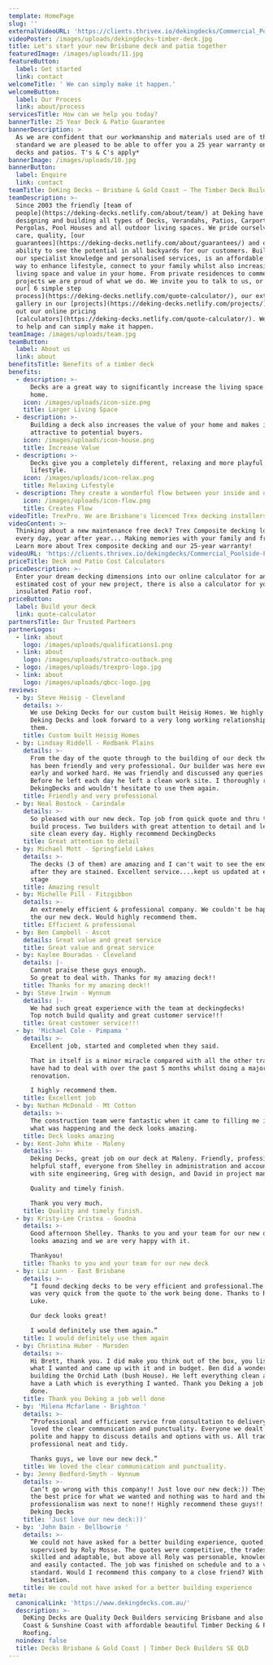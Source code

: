 ```yaml
---
template: HomePage
slug: ''
externalVideoURL: 'https://clients.thrivex.io/dekingdecks/Commercial_Poolside.mp4'
videoPoster: /images/uploads/dekingdecks-timber-deck.jpg
title: Let's start your new Brisbane deck and patio together
featuredImage: /images/uploads/11.jpg
featureButton:
  label: Get started
  link: contact
welcomeTitle: ' We can simply make it happen.'
welcomeButton:
  label: Our Process
  link: about/process
servicesTitle: How can we help you today?
bannerTitle: 25 Year Deck & Patio Guarantee
bannerDescription: >
  As we are confident that our workmanship and materials used are of the highest
  standard we are pleased to be able to offer you a 25 year warranty on our
  decks and patios. T's & C's apply*
bannerImage: /images/uploads/10.jpg
bannerButton:
  label: Enquire
  link: contact
teamTitle: DeKing Decks – Brisbane & Gold Coast – The Timber Deck Builder Specialists
teamDescription: >-
  Since 2003 the friendly [team of
  people](https://deking-decks.netlify.com/about/team/) at Deking have been
  designing and building all types of Decks, Verandahs, Patios, Carports,
  Pergolas, Pool Houses and all outdoor living spaces. We pride ourselves on our
  care, quality, [our
  guarantees](https://deking-decks.netlify.com/about/guarantees/) and our
  ability to see the potential in all backyards for our customers. Building on
  our specialist knowledge and personalised services, is an affordable and easy
  way to enhance lifestyle, connect to your family whilst also increasing both
  living space and value in your home. From private residences to commercial
  projects we are proud of what we do. We invite you to talk to us, or check out
  our[ 6 simple step
  process](https://deking-decks.netlify.com/quote-calculator/), our extensive
  gallery in our [projects](https://deking-decks.netlify.com/projects/) or try
  out our online pricing
  [calculators](https://deking-decks.netlify.com/quote-calculator/). We are here
  to help and can simply make it happen.
teamImage: /images/uploads/team.jpg
teamButton:
  label: About us
  link: about
benefitsTitle: Benefits of a timber deck
benefits:
  - description: >-
      Decks are a great way to significantly increase the living space of your
      home.
    icon: /images/uploads/icon-size.png
    title: Larger Living Space
  - description: >-
      Building a deck also increases the value of your home and makes it more
      attractive to potential buyers.
    icon: /images/uploads/icon-house.png
    title: Increase Value
  - description: >-
      Decks give you a completely different, relaxing and more playful home
      lifestyle.
    icon: /images/uploads/icon-relax.png
    title: Relaxing Lifestyle
  - description: They create a wonderful flow between your inside and outside spaces.
    icon: /images/uploads/icon-flow.png
    title: Creates Flow
videoTitle: TrexPro. We are Brisbane's licenced Trex decking installers
videoContent: >-
  Thinking about a new maintenance free deck? Trex Composite decking looks great
  every day, year after year... Making memories with your family and friends.
  Learn more about Trex composite decking and our 25-year warranty!
videoURL: 'https://clients.thrivex.io/dekingdecks/Commercial_Poolside-Full.mp4'
priceTitle: Deck and Patio Cost Calculators
priceDescription: >-
  Enter your dream decking dimensions into our online calculator for an
  estimated cost of your new project, there is also a calculator for your
  insulated Patio roof.
priceButton:
  label: Build your deck
  link: quote-calculator
partnersTitle: Our Trusted Partners
partnerLogos:
  - link: about
    logo: /images/uploads/qualifications1.png
  - link: about
    logo: /images/uploads/stratco-outback.png
  - logo: /images/uploads/trexpro-logo.jpg
  - link: about
    logo: /images/uploads/qbcc-logo.jpg
reviews:
  - by: Steve Heisig - Cleveland
    details: >-
      We use Deking Decks for our custom built Heisig Homes. We highly recommend
      Deking Decks and look forward to a very long working relationship with
      them.
    title: Custom built Heisig Homes
  - by: Lindsay Riddell - Redbank Plains
    details: >-
      From the day of the quote through to the building of our deck the service
      has been friendly and very professional. Our builder was here every day
      early and worked hard. He was friendly and discussed any queries I had.
      Before he left each day he left a clean work site. I thoroughly recommend
      DekingDecks and wouldn't hesitate to use them again.
    title: Friendly and very professional
  - by: Neal Bostock - Carindale
    details: >-
      So pleased with our new deck. Top job from quick quote and thru the whole
      build process. Two builders with great attention to detail and left th3
      site clean every day. Highly recommend DeckingDecks
    title: Great attention to detail
  - by: Michael Mott - Springfield Lakes
    details: >-
      The decks (3 of them) are amazing and I can't wait to see the end result
      after they are stained. Excellent service....kept us updated at every
      stage
    title: Amazing result
  - by: Michelle Pill - Fitzgibbon
    details: >-
      An extremely efficient & professional company. We couldn't be happy with
      the our new deck. Would highly recommend them.
    title: Efficient & professional
  - by: Ben Campbell - Ascot
    details: Great value and great service
    title: Great value and great service
  - by: Kaylee Bouradas - Cleveland
    details: |-
      Cannot praise these guys enough.
      So great to deal with. Thanks for my amazing deck!!
    title: Thanks for my amazing deck!!
  - by: Steve Irwin - Wynnum
    details: |-
      We had such great experience with the team at deckingdecks!
      Top notch build quality and great customer service!!!
    title: Great customer service!!!
  - by: 'Michael Cole - Pimpama '
    details: >-
      Excellent job, started and completed when they said.

      That in itself is a minor miracle compared with all the other trades I
      have had to deal with over the past 5 months whilst doing a major house
      renovation.

      I highly recommend them.
    title: Excellent job
  - by: Nathan McDonald - Mt Cotton
    details: >-
      The construction team were fantastic when it came to filling me in with
      what was happening and the deck looks amazing.
    title: Deck looks amazing
  - by: Kent-John White - Maleny
    details: >-
      Deking Decks, great job on our deck at Maleny. Friendly, professional, and
      helpful staff, everyone from Shelley in administration and accounts, Roly
      with site engineering, Greg with design, and David in project management.

      Quality and timely finish.

      Thank you very much.
    title: Quality and timely finish.
  - by: Kristy-Lee Cristea - Goodna
    details: >-
      Good afternoon Shelley. Thanks to you and your team for our new deck, it
      looks amazing and we are very happy with it.  

      Thankyou!
    title: Thanks to you and your team for our new deck
  - by: Liz Lunn - East Brisbane
    details: >-
      “I found decking decks to be very efficient and professional.The process
      was very quick from the quote to the work being done. Thanks to Roly and
      Luke.

      Our deck looks great! 

      I would definitely use them again.”
    title: I would definitely use them again
  - by: Christina Huber - Marsden
    details: >-
      Hi Brett, thank you. I did make you think out of the box, you listened to
      what I wanted and came up with it and in budget. Ben did a wonderful job
      building the Orchid Lath (bush House). He left everything clean and now I
      have a Lath which is everything I wanted. Thank you Deking a job well
      done.
    title: Thank you Deking a job well done
  - by: 'Milena Mcfarlane - Brighton '
    details: >-
      “Professional and efficient service from consultation to delivery. We
      loved the clear communication and punctuality. Everyone we dealt with was
      polite and happy to discuss details and options with us. All trades were
      professional neat and tidy. 

      Thanks guys, we love our new deck.”
    title: We loved the clear communication and punctuality.
  - by: Jenny Bedford-Smyth - Wynnum
    details: >-
      Can’t go wrong with this company!! Just love our new deck:)) They gave us
      the best price for what we wanted and nothing was to hard and there
      professionalism was next to none!! Highly recommend these guys!! Thanks
      Deking Decks
    title: 'Just love our new deck:))'
  - by: 'John Bain - Bellbowrie '
    details: >-
      We could not have asked for a better building experience, quoted and
      supervised by Roly Mosse. The quotes were competitive, the tradesmen
      skilled and adaptable, but above all Roly was personable, knowledgeable,
      and easily contacted. The job was finished on schedule and to a very high
      standard. Would I recommend this company to a close friend? With no
      hesitation.
    title: We could not have asked for a better building experience
meta:
  canonicalLink: 'https://www.dekingdecks.com.au/'
  description: >-
    DeKing Decks are Quality Deck Builders servicing Brisbane and also the Gold
    Coast & Sunshine Coast with affordable beautiful Timber Decking & Patio
    Roofing.
  noindex: false
  title: Decks Brisbane & Gold Coast | Timber Deck Builders SE QLD
---
```


